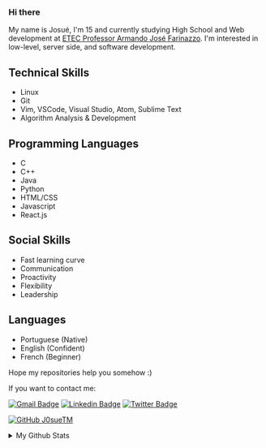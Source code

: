 ### Hi there

  My name is Josué, I'm 15 and currently studying High School and Web development at [ETEC Professor Armando José Farinazzo](https://etecfernandopolis.com.br/site/inicio/). I'm interested in low-level, server side, and software development.
  
## Technical Skills

- Linux
- Git
- Vim, VSCode, Visual Studio, Atom, Sublime Text
- Algorithm Analysis & Development

## Programming Languages

- C
- C++
- Java
- Python
- HTML/CSS
- Javascript
- React.js

## Social Skills

- Fast learning curve
- Communication
- Proactivity
- Flexibility
- Leadership

## Languages

- Portuguese (Native)
- English    (Confident)
- French     (Beginner)

Hope my repositories help you somehow :)

If you want to contact me:

[![Gmail Badge](https://img.shields.io/badge/-jteodomo@gmail.com-red?style=flat-square&logo=Gmail&logoColor=white&link=mailto:jteodomo@gmail.com)](mailto:jteodomo@gmail.com)
[![Linkedin Badge](https://img.shields.io/badge/-Linkedin-blue?style=flat-square&logo=Linkedin&logoColor=white&link=https://www.linkedin.com/in/josué-teodoro-moreira-5998ab1a2/)](https://www.linkedin.com/in/josué-teodoro-moreira-5998ab1a2/) 
[![Twitter Badge](https://img.shields.io/badge/-@jozuteomo-blue?style=flat-square&labelColor=blue&logo=twitter&logoColor=white&link=https://twitter.com/jozuteomo)](https://twitter.com/jozuteomo)

[![GitHub J0sueTM](https://img.shields.io/github/followers/j0sueTM?label=follow&style=social)](https://github.com/J0sueTM)

<details>
  <summary>My Github Stats</summary>
  <br>

  <p align="center">
    <img align="center" src="https://github-readme-stats.vercel.app/api?username=J0sueTM&show_icons=true&theme=dracula" alt="Josué Teodoro Moreira's Github Stats" alt="Josué Teodoro Moreira's Github Status" />
  </p>
</details> 
